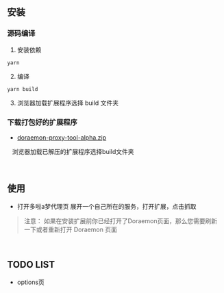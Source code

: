 ## 安装
### 源码编译
1. 安装依赖
  ```
  yarn
  ```
2. 编译
  ```
  yarn build
  ```
3. 浏览器加载扩展程序选择 build 文件夹

### 下载打包好的扩展程序
+ [doraemon-proxy-tool-alpha.zip](https://github.com/JackWang032/doraemon-proxy-tool/releases/tag/v0.0.1-alpha)

&nbsp;&nbsp; 浏览器加载已解压的扩展程序选择build文件夹

<br/>

## 使用
+  打开多啦a梦代理页 展开一个自己所在的服务，打开扩展，点击抓取

> 注意： 如果在安装扩展前你已经打开了Doraemon页面，那么您需要刷新一下或者重新打开 Doraemon 页面

<br/>

## TODO LIST
+ options页

